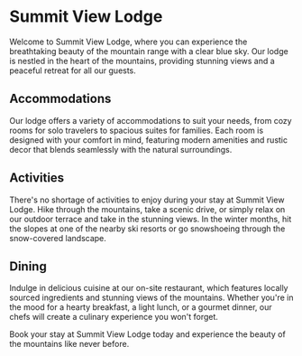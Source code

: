 <!--font:Open Sans-->

# Summit View Lodge

Welcome to Summit View Lodge, where you can experience the breathtaking beauty of the mountain range with a clear blue sky. Our lodge is nestled in the heart of the mountains, providing stunning views and a peaceful retreat for all our guests.

## Accommodations

Our lodge offers a variety of accommodations to suit your needs, from cozy rooms for solo travelers to spacious suites for families. Each room is designed with your comfort in mind, featuring modern amenities and rustic decor that blends seamlessly with the natural surroundings.

## Activities

There's no shortage of activities to enjoy during your stay at Summit View Lodge. Hike through the mountains, take a scenic drive, or simply relax on our outdoor terrace and take in the stunning views. In the winter months, hit the slopes at one of the nearby ski resorts or go snowshoeing through the snow-covered landscape.

## Dining

Indulge in delicious cuisine at our on-site restaurant, which features locally sourced ingredients and stunning views of the mountains. Whether you're in the mood for a hearty breakfast, a light lunch, or a gourmet dinner, our chefs will create a culinary experience you won't forget.

Book your stay at Summit View Lodge today and experience the beauty of the mountains like never before.

<!--

Write me markdown content of website with wallpaper:

"A mountain range with a clear blue sky"

The header of the page should not be copy of the text but rather a real content of the website which is using this wallpaper.


---


# Summit View Lodge

Welcome to Summit View Lodge, where you can experience the breathtaking beauty of the mountain range with a clear blue sky. Our lodge is nestled in the heart of the mountains, providing stunning views and a peaceful retreat for all our guests.

## Accommodations

Our lodge offers a variety of accommodations to suit your needs, from cozy rooms for solo travelers to spacious suites for families. Each room is designed with your comfort in mind, featuring modern amenities and rustic decor that blends seamlessly with the natural surroundings.

## Activities

There's no shortage of activities to enjoy during your stay at Summit View Lodge. Hike through the mountains, take a scenic drive, or simply relax on our outdoor terrace and take in the stunning views. In the winter months, hit the slopes at one of the nearby ski resorts or go snowshoeing through the snow-covered landscape.

## Dining

Indulge in delicious cuisine at our on-site restaurant, which features locally sourced ingredients and stunning views of the mountains. Whether you're in the mood for a hearty breakfast, a light lunch, or a gourmet dinner, our chefs will create a culinary experience you won't forget.

Book your stay at Summit View Lodge today and experience the beauty of the mountains like never before.


---


Write me a Google font which is best fitting for the website.

Pick from the list:
- Futura
- Inter
- Montserrat
- Lobster
- IBM Plex Sans
- Roboto
- Raleway
- Open Sans
- Poppins
- Great Vibes
- Barlow Condensed
- Playfair Display
- Exo 2
- Lato
- Dancing Script
- Orbitron
- Alegreya


Write just the font name nothing else.


---


Open Sans

-->
